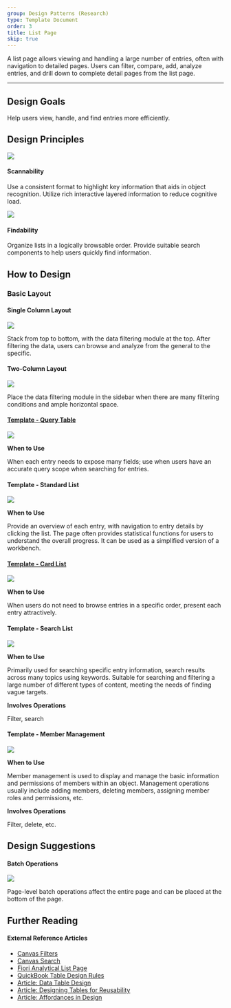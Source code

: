 ```yaml
---
group: Design Patterns (Research)
type: Template Document
order: 3
title: List Page
skip: true
---
```


A list page allows viewing and handling a large number of entries, often with navigation to detailed pages. Users can filter, compare, add, analyze entries, and drill down to complete detail pages from the list page.

---

## Design Goals

Help users view, handle, and find entries more efficiently.

## Design Principles

<div class="design-inline-cards">
  <div>
    <img src="https://gw.alipayobjects.com/mdn/rms_08e378/afts/img/A*TZ7wT6tvulkAAAAAAAAAAABkARQnAQ" />
    <div>
      <h4>Scannability</h4>
      <p>Use a consistent format to highlight key information that aids in object recognition. Utilize rich interactive layered information to reduce cognitive load.</p>
    </div>
  </div>
  <div>
    <img src="https://gw.alipayobjects.com/mdn/rms_08e378/afts/img/A*ngiJQaLQELEAAAAAAAAAAABkARQnAQ" />
    <div>
      <h4>Findability</h4>
      <p>Organize lists in a logically browsable order. Provide suitable search components to help users quickly find information.</p>
    </div>
  </div>
</div>

## How to Design

### Basic Layout

#### Single Column Layout

<ImagePreview>
<img class="preview-img no-padding" src="https://gw.alipayobjects.com/mdn/rms_08e378/afts/img/A*c0iNQIBusPMAAAAAAAAAAABkARQnAQ">
</ImagePreview>

Stack from top to bottom, with the data filtering module at the top. After filtering the data, users can browse and analyze from the general to the specific.

#### Two-Column Layout

<ImagePreview>
<img class="preview-img no-padding" src="https://gw.alipayobjects.com/mdn/rms_08e378/afts/img/A*h8MsSr8UXCEAAAAAAAAAAABkARQnAQ">
</ImagePreview>

Place the data filtering module in the sidebar when there are many filtering conditions and ample horizontal space.

#### [Template - Query Table](https://preview.pro.ant.design/list/table-list)

<ImagePreview>
<img class="preview-img no-padding" src="https://gw.alipayobjects.com/mdn/rms_08e378/afts/img/A*uAGRTY5EMvIAAAAAAAAAAABkARQnAQ">
</ImagePreview>

**When to Use**

When each entry needs to expose many fields; use when users have an accurate query scope when searching for entries.

#### Template - Standard List

<ImagePreview>
<img class="preview-img no-padding" src="https://gw.alipayobjects.com/mdn/rms_08e378/afts/img/A*3KMbRrbjvzkAAAAAAAAAAABkARQnAQ">
</ImagePreview>

**When to Use**

Provide an overview of each entry, with navigation to entry details by clicking the list. The page often provides statistical functions for users to understand the overall progress. It can be used as a simplified version of a workbench.

#### [Template - Card List](https://preview.pro.ant.design/list/card-list)

<ImagePreview>
<img class="preview-img no-padding" src="https://gw.alipayobjects.com/mdn/rms_08e378/afts/img/A*coEVT7uElCUAAAAAAAAAAABkARQnAQ">
</ImagePreview>

**When to Use**

When users do not need to browse entries in a specific order, present each entry attractively.

#### Template - Search List

<ImagePreview>
<img class="preview-img no-padding" src="https://gw.alipayobjects.com/mdn/rms_08e378/afts/img/A*yW4QQKNi_0QAAAAAAAAAAABkARQnAQ">
</ImagePreview>

**When to Use**

Primarily used for searching specific entry information, search results across many topics using keywords. Suitable for searching and filtering a large number of different types of content, meeting the needs of finding vague targets.

**Involves Operations**

Filter, search

#### Template - Member Management

<ImagePreview>
<img class="preview-img no-padding" src="https://gw.alipayobjects.com/mdn/rms_08e378/afts/img/A*aJxDR6oP19gAAAAAAAAAAABkARQnAQ">
</ImagePreview>

**When to Use**

Member management is used to display and manage the basic information and permissions of members within an object. Management operations usually include adding members, deleting members, assigning member roles and permissions, etc.

**Involves Operations**

Filter, delete, etc.

## Design Suggestions

#### Batch Operations

<ImagePreview>
<img class="preview-img no-padding" src="https://gw.alipayobjects.com/mdn/rms_08e378/afts/img/A*NvPKR5HZQ9MAAAAAAAAAAABkARQnAQ">
</ImagePreview>

Page-level batch operations affect the entire page and can be placed at the bottom of the page.

## Further Reading

#### External Reference Articles

- [Canvas Filters](https://canvas.hubspot.com/patterns/filters)
- [Canvas Search](https://canvas.hubspot.com/patterns/search)
- [Fiori Analytical List Page](https://experience.sap.com/fiori-design-web/analytical-list-page/)
- [QuickBook Table Design Rules](https://designsystem.quickbooks.com/component/tables/)
- [Article: Data Table Design](https://medium.com/@taras.bakusevych/data-tables-design-3c705b106a64)
- [Article: Designing Tables for Reusability](https://uxdesign.cc/designing-tables-for-reusability-490a3760533)
- [Article: Affordances in Design](http://www.woshipm.com/pd/1479.html)
